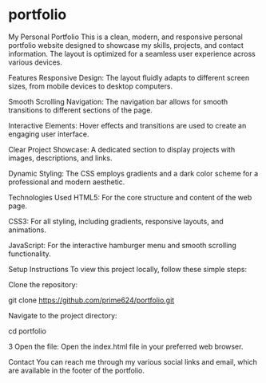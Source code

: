 # portfolio
My Personal Portfolio
This is a clean, modern, and responsive personal portfolio website designed to showcase my skills, projects, and contact information. The layout is optimized for a seamless user experience across various devices.

Features
Responsive Design: The layout fluidly adapts to different screen sizes, from mobile devices to desktop computers.

Smooth Scrolling Navigation: The navigation bar allows for smooth transitions to different sections of the page.

Interactive Elements: Hover effects and transitions are used to create an engaging user interface.

Clear Project Showcase: A dedicated section to display projects with images, descriptions, and links.

Dynamic Styling: The CSS employs gradients and a dark color scheme for a professional and modern aesthetic.

Technologies Used
HTML5: For the core structure and content of the web page.

CSS3: For all styling, including gradients, responsive layouts, and animations.

JavaScript: For the interactive hamburger menu and smooth scrolling functionality.

Setup Instructions
To view this project locally, follow these simple steps:

Clone the repository:

git clone https://github.com/prime624/portfolio.git


Navigate to the project directory:

cd portfolio

3 Open the file: Open the index.html file in your preferred web browser.

Contact
You can reach me through my various social links and email, which are available in the footer of the portfolio.

